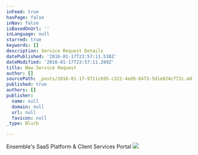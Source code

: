 ```yaml
---
inFeed: true
hasPage: false
inNav: false
isBasedOnUrl: ''
inLanguage: null
starred: true
keywords: []
description: Service Request Details
datePublished: '2016-01-17T23:57:11.538Z'
dateModified: '2016-01-17T23:57:11.289Z'
title: New Service Request
author: []
sourcePath: _posts/2016-01-17-9711cb95-c322-4ed9-8473-5d1e024cf72c.md
published: true
authors: []
publisher:
  name: null
  domain: null
  url: null
  favicon: null
_type: Blurb

---
```

Ensemble's SaaS Platform & Client Services Portal
![](https://s3-us-west-2.amazonaws.com/the-grid-img/p/b0bfe59fbb41100036f3a34ff42b18e4accb976a.png)